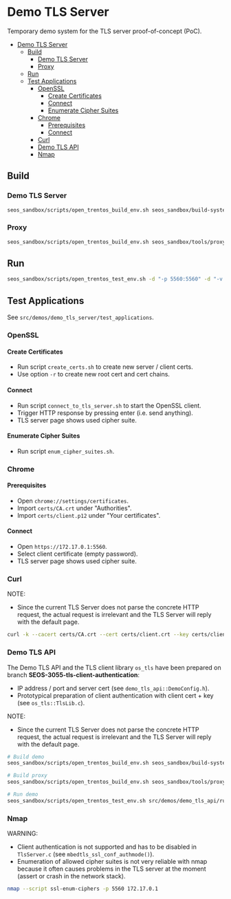 # Demo TLS Server

Temporary demo system for the TLS server proof-of-concept (PoC).


- [Demo TLS Server](#demo-tls-server)
  - [Build](#build)
    - [Demo TLS Server](#demo-tls-server-1)
    - [Proxy](#proxy)
  - [Run](#run)
  - [Test Applications](#test-applications)
    - [OpenSSL](#openssl)
      - [Create Certificates](#create-certificates)
      - [Connect](#connect)
      - [Enumerate Cipher Suites](#enumerate-cipher-suites)
    - [Chrome](#chrome)
      - [Prerequisites](#prerequisites)
      - [Connect](#connect-1)
    - [Curl](#curl)
    - [Demo TLS API](#demo-tls-api)
    - [Nmap](#nmap)

## Build

### Demo TLS Server

```bash
seos_sandbox/scripts/open_trentos_build_env.sh seos_sandbox/build-system.sh src/demos/demo_tls_server zynq7000 build-zynq7000-Debug-demo_tls_server -DCMAKE_BUILD_TYPE=Debug
```

### Proxy

```bash
seos_sandbox/scripts/open_trentos_build_env.sh seos_sandbox/tools/proxy/build.sh seos_sandbox
```

## Run

```bash
seos_sandbox/scripts/open_trentos_test_env.sh -d "-p 5560:5560" -d "-v $(pwd)/src/demos/demo_tls_server/docker:/docker" -d "--entrypoint=/docker/entrypoint.sh" src/demos/demo_tls_server/run_demo.sh build-zynq7000-Debug-demo_tls_server build_proxy
```

## Test Applications

See `src/demos/demo_tls_server/test_applications`.

### OpenSSL

#### Create Certificates

- Run script `create_certs.sh` to create new server / client certs.
- Use option `-r` to create new root cert and cert chains.

#### Connect

- Run script `connect_to_tls_server.sh` to start the OpenSSL client.
- Trigger HTTP response by pressing enter (i.e. send anything).
- TLS server page shows used cipher suite.

#### Enumerate Cipher Suites

- Run script `enum_cipher_suites.sh`.

### Chrome

#### Prerequisites

- Open `chrome://settings/certificates`.
- Import `certs/CA.crt` under "Authorities".
- Import `certs/client.p12` under "Your certificates".

#### Connect

- Open `https://172.17.0.1:5560`.
- Select client certificate (empty password).
- TLS server page shows used cipher suite.

### Curl

NOTE:
- Since the current TLS Server does not parse the concrete HTTP request, the
  actual request is irrelevant and the TLS Server will reply with the default
  page.

```bash
curl -k --cacert certs/CA.crt --cert certs/client.crt --key certs/client.key https://172.17.0.1:5560/test.txt
```

### Demo TLS API

The Demo TLS API and the TLS client library `os_tls` have been prepared on
branch **SEOS-3055-tls-client-authentication**:
- IP address / port and server cert (see `demo_tls_api::DemoConfig.h`).
- Prototypical preparation of client authentication with client cert + key (see
  `os_tls::TlsLib.c`).

NOTE:
- Since the current TLS Server does not parse the concrete HTTP request, the
  actual request is irrelevant and the TLS Server will reply with the default
  page.

```bash
# Build demo
seos_sandbox/scripts/open_trentos_build_env.sh seos_sandbox/build-system.sh src/demos/demo_tls_api zynq7000 build-zynq7000-Debug-demo_tls_api -DCMAKE_BUILD_TYPE=Debug

# Build proxy
seos_sandbox/scripts/open_trentos_build_env.sh seos_sandbox/tools/proxy/build.sh seos_sandbox

# Run demo
seos_sandbox/scripts/open_trentos_test_env.sh src/demos/demo_tls_api/run_demo.sh build-zynq7000-Debug-demo_tls_api build_proxy
```

### Nmap

WARNING:
- Client authentication is not supported and has to be disabled in `TlsServer.c`
  (see `mbedtls_ssl_conf_authmode()`).
- Enumeration of allowed cipher suites is not very reliable with nmap because it
  often causes problems in the TLS server at the moment (assert or crash in the
  network stack).

```bash
nmap --script ssl-enum-ciphers -p 5560 172.17.0.1
```
